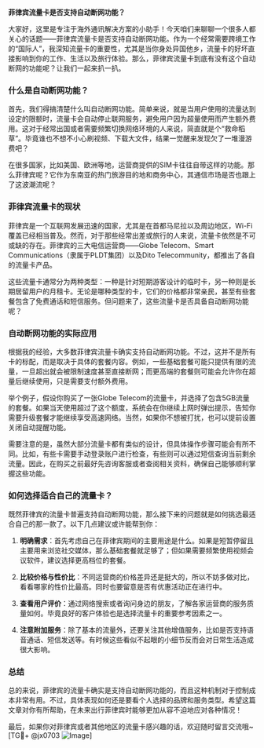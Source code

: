 **菲律宾流量卡是否支持自动断网功能？**

大家好，这里是专注于海外通讯解决方案的小助手！今天咱们来聊聊一个很多人都关心的话题——菲律宾流量卡是否支持自动断网功能。作为一个经常需要跨境工作的“国际人”，我深知流量卡的重要性，尤其是当你身处异国他乡，流量卡的好坏直接影响到你的工作、生活以及旅行体验。那么，菲律宾流量卡到底有没有这个自动断网的功能呢？让我们一起来扒一扒。

### 什么是自动断网功能？

首先，我们得搞清楚什么叫自动断网功能。简单来说，就是当用户使用的流量达到设定的限额时，流量卡会自动停止联网服务，避免用户因为超量使用而产生额外费用。这对于经常出国或者需要频繁切换网络环境的人来说，简直就是个“救命稻草”。毕竟谁也不想不小心刷视频、下载大文件，结果一觉醒来发现欠了一堆漫游费吧？

在很多国家，比如美国、欧洲等地，运营商提供的SIM卡往往自带这样的功能。那么菲律宾呢？它作为东南亚的热门旅游目的地和商务中心，其通信市场是否也跟上了这波潮流呢？

### 菲律宾流量卡的现状

菲律宾是一个互联网发展迅速的国家，尤其是在首都马尼拉以及周边地区，Wi-Fi覆盖已经相当普及。然而，对于那些经常出差或旅行的人来说，流量卡依然是不可或缺的存在。菲律宾的三大电信运营商——Globe Telecom、Smart Communications（隶属于PLDT集团）以及Dito Telecommunity，都推出了各自的流量卡产品。

这些流量卡通常分为两种类型：一种是针对短期游客设计的临时卡，另一种则是长期居留用户的月租卡。无论是哪种类型的卡，它们的价格都非常亲民，甚至有些套餐包含了免费通话和短信服务。但问题来了，这些流量卡是否具备自动断网功能呢？

### 自动断网功能的实际应用

根据我的经验，大多数菲律宾流量卡确实支持自动断网功能。不过，这并不是所有卡的标配，而是取决于具体的套餐内容。例如，一些基础套餐可能只提供有限的流量，一旦超出就会被限制速度甚至直接断网；而更高端的套餐则可能会允许你在超量后继续使用，只是需要支付额外费用。

举个例子，假设你购买了一张Globe Telecom的流量卡，并选择了包含5GB流量的套餐。如果当天使用超过了这个额度，系统会在你继续上网时弹出提示，告知你需要升级套餐才能继续享受高速网络。当然，如果你不想被打扰，也可以提前设置关闭自动提醒功能。

需要注意的是，虽然大部分流量卡都有类似的设计，但具体操作步骤可能会有所不同。比如，有些卡需要手动登录账户进行检查，有些则可以通过短信查询当前剩余流量。因此，在购买之前最好先咨询客服或者查阅相关资料，确保自己能够顺利掌握这些功能。

### 如何选择适合自己的流量卡？

既然菲律宾的流量卡普遍支持自动断网功能，那么接下来的问题就是如何挑选最适合自己的那一款了。以下几点建议或许能帮到你：

1. **明确需求**：首先考虑自己在菲律宾期间的主要用途是什么。如果是短暂停留且主要用来浏览社交媒体，那么基础套餐就足够了；但如果需要频繁使用视频会议软件，建议选择更高档位的套餐。
   
2. **比较价格与性价比**：不同运营商的价格差异还是挺大的，所以不妨多做对比，看看哪家的性价比最高。同时也要留意是否有优惠活动正在进行中。

3. **查看用户评价**：通过网络搜索或者询问身边的朋友，了解各家运营商的服务质量如何。毕竟良好的客户体验也是选择流量卡的重要参考因素之一。

4. **注意附加服务**：除了基本的流量外，还要关注其他增值服务，比如是否支持语音通话、短信发送等。有时候这些看似不起眼的小细节反而会对日常生活造成很大影响。

### 总结

总的来说，菲律宾的流量卡确实是支持自动断网功能的，而且这种机制对于控制成本非常有用。不过，具体表现如何还是要看个人选择的品牌和服务类型。希望这篇文章对你有所帮助，在未来出行菲律宾时能够更加从容不迫地应对各种情况！

最后，如果你对菲律宾或者其他地区的流量卡感兴趣的话，欢迎随时留言交流哦~ [TG💪+ @jx0703 ![Image](https://github.com/user-attachments/assets/dbca1d08-cadb-493c-b0ec-ad6f7a83f270)]